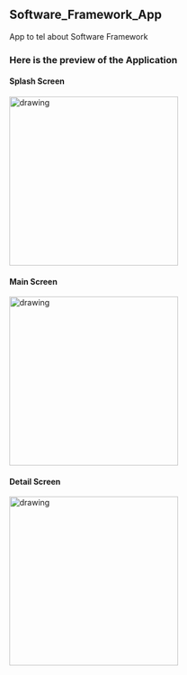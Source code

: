 ## Software_Framework_App
App to tel about Software Framework

### Here is the preview of the Application

#### Splash Screen
<img src="https://user-images.githubusercontent.com/61013771/185287920-ff43baff-080e-4ac5-b704-fc224c8596e1.png" alt="drawing" width="300"/>

#### Main Screen
<img src="https://user-images.githubusercontent.com/61013771/185288023-fc60a36d-cbcd-4feb-a2a7-2abbfedc824e.png" alt="drawing" width="300"/>

#### Detail Screen
<img src="https://user-images.githubusercontent.com/61013771/185287998-9f8cae67-4e9e-4414-9697-fcf6ecfca9e6.png" alt="drawing" width="300"/>

